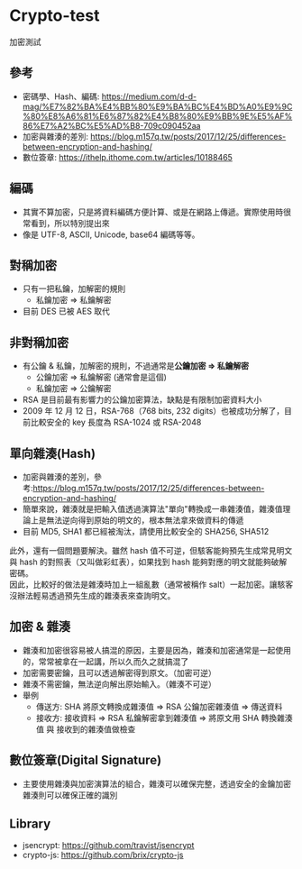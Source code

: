 # Crypto-test
加密測試

## 參考
* 密碼學、Hash、編碼: https://medium.com/d-d-mag/%E7%82%BA%E4%BB%80%E9%BA%BC%E4%BD%A0%E9%9C%80%E8%A6%81%E6%87%82%E4%B8%80%E9%BB%9E%E5%AF%86%E7%A2%BC%E5%AD%B8-709c090452aa
* 加密與雜湊的差別: https://blog.m157q.tw/posts/2017/12/25/differences-between-encryption-and-hashing/
* 數位簽章: https://ithelp.ithome.com.tw/articles/10188465

## 編碼
* 其實不算加密，只是將資料編碼方便計算、或是在網路上傳遞。實際使用時很常看到，所以特別提出來
* 像是 UTF-8, ASCII, Unicode, base64 編碼等等。

## 對稱加密
* 只有一把私鑰，加解密的規則
    * 私鑰加密 => 私鑰解密
* 目前 DES 已被 AES 取代

## 非對稱加密
* 有公鑰 & 私鑰，加解密的規則，不過通常是**公鑰加密 => 私鑰解密**
    * 公鑰加密 => 私鑰解密 (通常會是這個)
    * 私鑰加密 => 公鑰解密
* RSA 是目前最有影響力的公鑰加密算法，缺點是有限制加密資料大小
* 2009 年 12 月 12 日，RSA-768（768 bits, 232 digits）也被成功分解了，目前比較安全的 key 長度為 RSA-1024 或 RSA-2048

## 單向雜湊(Hash)
* 加密與雜湊的差別，參考:https://blog.m157q.tw/posts/2017/12/25/differences-between-encryption-and-hashing/
* 簡單來說，雜湊就是把輸入值透過演算法"單向"轉換成一串雜湊值，雜湊值理論上是無法逆向得到原始的明文的，根本無法拿來做資料的傳遞
* 目前 MD5, SHA1 都已經被淘汰，請使用比較安全的 SHA256, SHA512

此外，還有一個問題要解決。雖然 hash 值不可逆，但駭客能夠預先生成常見明文與 hash 的對照表（又叫做彩虹表），如果找到 hash 能夠對應的明文就能夠破解密碼。  
因此，比較好的做法是雜湊時加上一組亂數（通常被稱作 salt）一起加密。讓駭客沒辦法輕易透過預先生成的雜湊表來查詢明文。  

## 加密 & 雜湊
* 雜湊和加密很容易被人搞混的原因，主要是因為，雜湊和加密通常是一起使用的，常常被拿在一起講，所以久而久之就搞混了
* 加密需要密鑰，且可以透過解密得到原文。（加密可逆）
* 雜湊不需密鑰，無法逆向解出原始輸入。（雜湊不可逆）
* 舉例
  * 傳送方: SHA 將原文轉換成雜湊值 => RSA 公鑰加密雜湊值 => 傳送資料
  * 接收方: 接收資料 => RSA 私鑰解密拿到雜湊值 => 將原文用 SHA 轉換雜湊值 與 接收到的雜湊值做檢查

## 數位簽章(Digital Signature)
* 主要使用雜湊與加密演算法的組合，雜湊可以確保完整，透過安全的金鑰加密雜湊則可以確保正確的識別

## Library
* jsencrypt: https://github.com/travist/jsencrypt
* crypto-js: https://github.com/brix/crypto-js